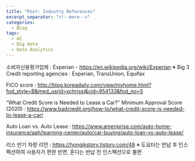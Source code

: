 ```yaml
---
title: "Post: Industry References"
excerpt_separator: "<!--more-->"
categories:
  - Blog
tags:
  - AI
  - Big data
  - Data Analytics
---
```


소비자신용평가업체 : Experian - https://en.wikipedia.org/wiki/Experian   ※ Big 3 Credit reporting agencies : Experian, TransUnion, Equifax 

FICO score : http://blog.koreadaily.com/view/myhome.html?fod_style=B&med_usrid=xchrisxj&cid=954133&fod_no=5

“What Credit Score is Needed to Lease a Car?” Minimum Approval Score (2020) : https://www.badcredit.org/how-to/what-credit-score-is-needed-to-lease-a-car/

Auto Loan vs. Auto Lease : https://www.ameriprise.com/auto-home-insurance/aah/learning-center/auto/car-buying/auto-loan-vs-auto-lease/

리스 만기 차량 리턴 : https://hongikstory.tistory.com/48  ※ 도요타는 반납 후 인스펙션하여 사용자가 편한 반면, 혼다는 반납 전 인스펙션으로 불편
